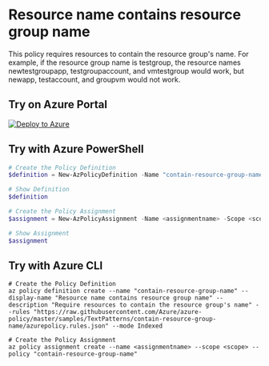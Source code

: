 # Resource name contains resource group name

This policy requires resources to contain the resource group's name. For example, if the resource group name is testgroup, the resource names newtestgroupapp, testgroupaccount, and vmtestgroup would work, but newapp, testaccount, and groupvm would not work.

## Try on Azure Portal

[![Deploy to Azure](https://aka.ms/deploytoazurebutton)](https://portal.azure.com/#blade/Microsoft_Azure_Policy/CreatePolicyDefinitionBlade/uri/https%3A%2F%2Fraw.githubusercontent.com%2FAzure%2Fazure-policy%2Fmaster%2Fsamples%2FTextPatterns%2Fcontain-resource-group-name%2Fazurepolicy.json)

## Try with Azure PowerShell

````powershell
# Create the Policy Definition
$definition = New-AzPolicyDefinition -Name "contain-resource-group-name" -DisplayName "Resource name contains resource group name" -description "Require resources to contain the resource group's name" -Policy 'https://raw.githubusercontent.com/Azure/azure-policy/master/samples/TextPatterns/contain-resource-group-name/azurepolicy.rules.json' -Mode Indexed

# Show Definition
$definition

# Create the Policy Assignment
$assignment = New-AzPolicyAssignment -Name <assignmentname> -Scope <scope> -PolicyDefinition $definition

# Show Assignment
$assignment

````

## Try with Azure CLI

````cli
# Create the Policy Definition
az policy definition create --name "contain-resource-group-name" --display-name "Resource name contains resource group name" --description "Require resources to contain the resource group's name" --rules "https://raw.githubusercontent.com/Azure/azure-policy/master/samples/TextPatterns/contain-resource-group-name/azurepolicy.rules.json" --mode Indexed

# Create the Policy Assignment
az policy assignment create --name <assignmentname> --scope <scope> --policy "contain-resource-group-name"

 ````
